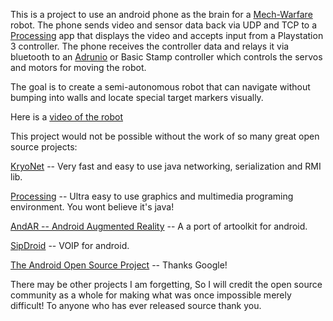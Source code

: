 This is a project to use an android phone as the brain for a [Mech-Warfare](http://mech-warfare.com/default.aspx) robot.  The phone sends video and sensor data back via UDP and TCP to a [Processing](http://processing.org) app that displays the video and accepts input from a Playstation 3 controller.  The phone receives the  controller data and relays it via bluetooth to an [Adrunio](http://www.arduino.cc) or Basic Stamp controller which controls the servos and motors for moving the robot.

The goal is to create a semi-autonomous robot that can navigate without bumping into walls and locate special target markers visually.

Here is a [video of the robot](http://www.youtube.com/watch?v=ZeZ3R38d3Cg)

This project would not be possible without the work of so many great open source projects:

[KryoNet](http://code.google.com/p/kryonet/)  -- Very fast and easy to use java networking, serialization and RMI lib.

[Processing](http://processing.org/)  -- Ultra easy to use graphics and multimedia programing environment. You wont believe it's java!

[AndAR -- Android Augmented Reality](http://code.google.com/p/andar/) -- A a port of artoolkit for android.

[SipDroid](http://code.google.com/p/sipdroid/) -- VOIP for android.

[The Android Open Source Project](http://source.android.com/) -- Thanks Google!


There may be other projects I am forgetting, So I will credit the open source community as a whole for making what was once impossible merely difficult!  To anyone who has ever released source thank you.




